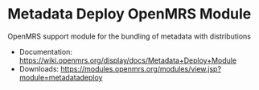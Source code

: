 Metadata Deploy OpenMRS Module
==============================

OpenMRS support module for the bundling of metadata with distributions

* Documentation: https://wiki.openmrs.org/display/docs/Metadata+Deploy+Module
* Downloads: https://modules.openmrs.org/modules/view.jsp?module=metadatadeploy